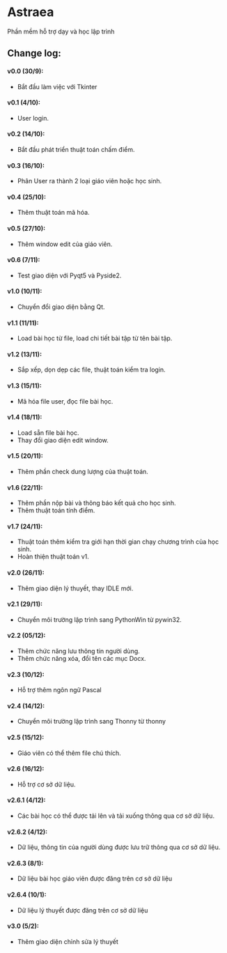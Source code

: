 # Astraea
Phần mềm hỗ trợ dạy và học lập trình

## Change log:
#### v0.0 (30/9): 
+ Bắt đầu làm việc với Tkinter
#### v0.1 (4/10): 
+ User login.
#### v0.2 (14/10): 
+ Bắt đầu phát triển thuật toán chấm điểm.
#### v0.3 (16/10): 
+ Phân User ra thành 2 loại giáo viên hoặc học sinh.
#### v0.4 (25/10): 
+ Thêm thuật toán mã hóa.
#### v0.5 (27/10): 
+ Thêm window edit của giáo viên.
#### v0.6 (7/11): 
+ Test giao diện với Pyqt5 và Pyside2.
#### v1.0 (10/11): 
+ Chuyển đổi giao diện bằng Qt.
#### v1.1 (11/11): 
+ Load bài học từ file, load chi tiết bài tập từ tên bài tập.
#### v1.2 (13/11): 
+ Sắp xếp, dọn dẹp các file, thuật toán kiểm tra login.
#### v1.3 (15/11): 
+ Mã hóa file user, đọc file bài học.
#### v1.4 (18/11):
+ Load sẵn file bài học.
+ Thay đổi giao diện edit window.
#### v1.5 (20/11): 
+ Thêm phần check dung lượng của thuật toán.
#### v1.6 (22/11):
+ Thêm phần nộp bài và thông báo kết quả cho học sinh.
+ Thêm thuật toán tính điểm.
#### v1.7 (24/11):
+ Thuật toán thêm kiểm tra giới hạn thời gian chạy chương trình của học sinh.
+ Hoàn thiện thuật toán v1.
#### v2.0 (26/11): 
+ Thêm giao diện lý thuyết, thay IDLE mới.
#### v2.1 (29/11): 
+ Chuyển môi trường lập trình sang PythonWin từ pywin32.
#### v2.2 (05/12):
+ Thêm chức năng lưu thông tin người dùng.
+ Thêm chức năng xóa, đổi tên các mục Docx.
#### v2.3 (10/12): 
+ Hỗ trợ thêm ngôn ngữ Pascal
#### v2.4 (14/12): 
+ Chuyển môi trường lập trình sang Thonny từ thonny
#### v2.5 (15/12): 
+ Giáo viên có thể thêm file chú thích.
#### v2.6 (16/12): 
+ Hỗ trợ cơ sở dữ liệu.
#### v2.6.1 (4/12): 
+ Các bài học có thể được tải lên và tải xuống thông qua cơ sở dữ liệu.
#### v2.6.2 (4/12): 
+ Dữ liệu, thông tin của người dùng được lưu trữ thông qua cơ sở dữ liệu.
#### v2.6.3 (8/1):
+ Dữ liệu bài học giáo viên được đăng trên cơ sở dữ liệu
#### v2.6.4 (10/1):
+ Dữ liệu lý thuyết được đăng trên cơ sở dữ liệu
#### v3.0 (5/2):
+ Thêm giao diện chỉnh sửa lý thuyết
